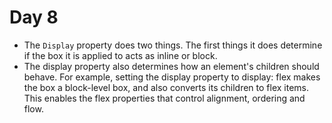 # Day 8

- The `Display` property does two things. The first things it does determine if the box it is applied to acts as inline or block.
- The display property also determines how an element's children should behave. For example, setting the display property to display: flex makes the box a block-level box, and also converts its children to flex items. This enables the flex properties that control alignment, ordering and flow.
